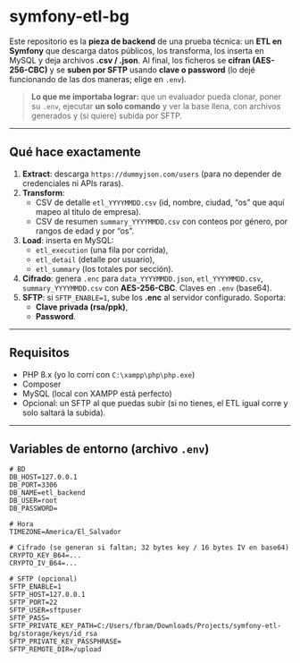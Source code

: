 ﻿# symfony-etl-bg

Este repositorio es la **pieza de backend** de una prueba técnica: un **ETL en Symfony** que descarga datos públicos, los transforma, los inserta en MySQL y deja archivos **.csv / .json**. Al final, los ficheros se **cifran (AES-256-CBC)** y se **suben por SFTP** usando **clave o password** (lo dejé funcionando de las dos maneras; elige en `.env`).

> **Lo que me importaba lograr:** que un evaluador pueda clonar, poner su `.env`, ejecutar **un solo comando** y ver la base llena, con archivos generados y (si quiere) subida por SFTP.

---

## Qué hace exactamente

1. **Extract**: descarga `https://dummyjson.com/users` (para no depender de credenciales ni APIs raras).
2. **Transform**:
   - CSV de detalle `etl_YYYYMMDD.csv` (id, nombre, ciudad, “os” que aquí mapeo al título de empresa).
   - CSV de resumen `summary_YYYYMMDD.csv` con conteos por género, por rangos de edad y por “os”.
3. **Load**: inserta en MySQL:
   - `etl_execution` (una fila por corrida),
   - `etl_detail` (detalle por usuario),
   - `etl_summary` (los totales por sección).
4. **Cifrado**: genera `.enc` para `data_YYYYMMDD.json`, `etl_YYYYMMDD.csv`, `summary_YYYYMMDD.csv` con **AES-256-CBC**. Claves en `.env` (base64).
5. **SFTP**: si `SFTP_ENABLE=1`, sube los **.enc** al servidor configurado. Soporta:
   - **Clave privada (rsa/ppk)**,
   - **Password**.

---

## Requisitos

- PHP 8.x (yo lo corrí con `C:\xampp\php\php.exe`)
- Composer
- MySQL (local con XAMPP está perfecto)
- Opcional: un SFTP al que puedas subir (si no tienes, el ETL igual corre y solo saltará la subida).

---

## Variables de entorno (archivo `.env`)
```env
# BD
DB_HOST=127.0.0.1
DB_PORT=3306
DB_NAME=etl_backend
DB_USER=root
DB_PASSWORD=

# Hora
TIMEZONE=America/El_Salvador

# Cifrado (se generan si faltan; 32 bytes key / 16 bytes IV en base64)
CRYPTO_KEY_B64=...
CRYPTO_IV_B64=...

# SFTP (opcional)
SFTP_ENABLE=1
SFTP_HOST=127.0.0.1
SFTP_PORT=22
SFTP_USER=sftpuser
SFTP_PASS=
SFTP_PRIVATE_KEY_PATH=C:/Users/fbram/Downloads/Projects/symfony-etl-bg/storage/keys/id_rsa
SFTP_PRIVATE_KEY_PASSPHRASE=
SFTP_REMOTE_DIR=/upload
